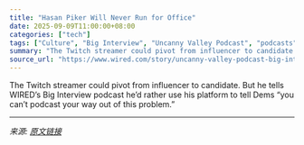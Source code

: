 ```yaml
---
title: "Hasan Piker Will Never Run for Office"
date: 2025-09-09T11:00:00+08:00
categories: ["tech"]
tags: ["Culture", "Big Interview", "Uncanny Valley Podcast", "podcasts", "politics", "Donald Trump", "Amazon", "Twitch", "elections"]
summary: "The Twitch streamer could pivot from influencer to candidate. But he tells WIRED’s Big Interview podcast he’d rather use his platform to tell Dems “you can’t podcast your way out of this problem.”"
source_url: "https://www.wired.com/story/uncanny-valley-podcast-big-interview-hasan-piker/"
---
```


The Twitch streamer could pivot from influencer to candidate. But he tells WIRED’s Big Interview podcast he’d rather use his platform to tell Dems “you can’t podcast your way out of this problem.”

---

*来源: [原文链接](https://www.wired.com/story/uncanny-valley-podcast-big-interview-hasan-piker/)*
